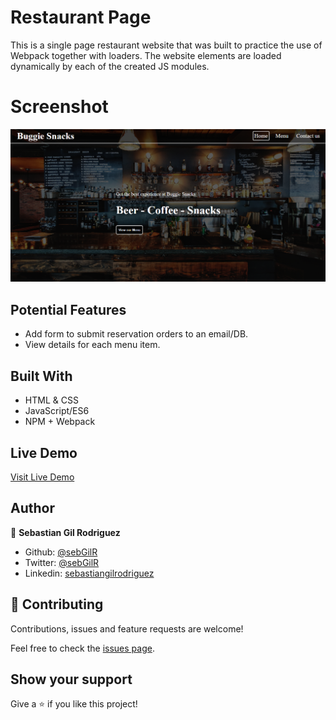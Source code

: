 # Restaurant Page 

This is a single page restaurant website that was built to practice the use of Webpack together with loaders. The website elements are loaded dynamically by each of the created JS modules.

# Screenshot
![screenshot](./screenshot.png)

## Potential Features
- Add form to submit reservation orders to an email/DB.
- View details for each menu item.

## Built With
- HTML & CSS
- JavaScript/ES6
- NPM + Webpack

## Live Demo
[Visit Live Demo](http://sebgil.me/restaurant_home/)

## Author

👤 **Sebastian Gil Rodriguez**

- Github: [@sebGilR](https://github.com/sebGilR)
- Twitter: [@sebGilR](https://twitter.com/sebGilR)
- Linkedin: [sebastiangilrodriguez](https://www.linkedin.com/in/sebastiangilrodriguez)

## 🤝 Contributing

Contributions, issues and feature requests are welcome!

Feel free to check the [issues page](https://github.com/sebGilR/restaurant_home/issues).

## Show your support

Give a ⭐️ if you like this project!
